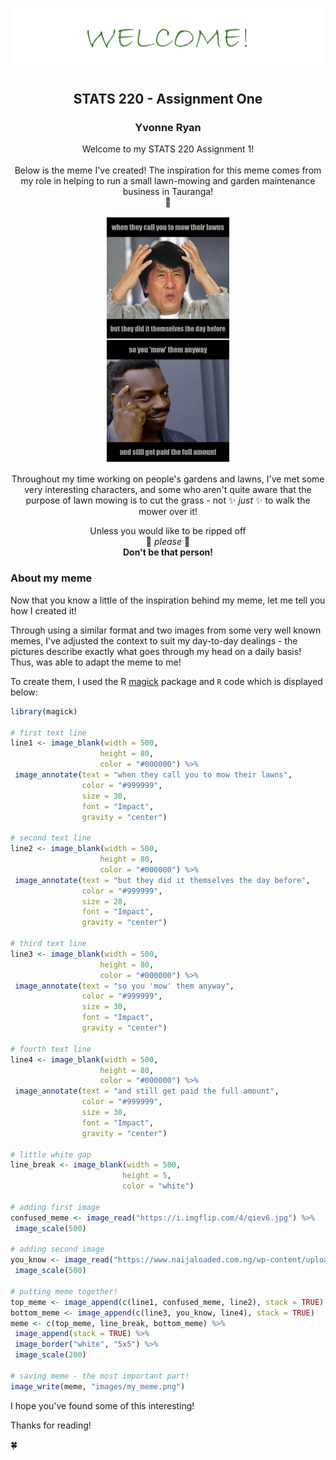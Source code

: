 <p img align="center">
  <img src="welcome.png" />
</p>

<h2 align="center">
  STATS 220 - Assignment One  
</h2>
<h3 align="center">
  Yvonne Ryan
</h3>

<p align="center">
     Welcome to my STATS 220 Assignment 1! <br /> <br /> Below is the meme I've created! The inspiration for this meme comes from my role in helping to run a small lawn-mowing and garden maintenance business in Tauranga! <br />
  🌳
</p> 

<p img align="center">
  <img src="my_meme.png" />
</p>

<p align="center">
  Throughout my time working on people's gardens and lawns, I've met some very interesting characters, and some who aren't quite aware that the purpose of lawn mowing is to cut the grass - not ✨ <em>just</em> ✨ to walk the mower over it! 
 </p>

<p align="center">
  Unless you would like to be ripped off <br /> 
  🌸 <em>please</em> 🌸 <br /> 
  <strong>Don't be that person!</strong>
</p>

### About my meme

Now that you know a little of the inspiration behind my meme, let me tell you how I created it! 

Through using a similar format and two images from some very well known memes, I've adjusted the context to suit my day-to-day dealings - the pictures describe exactly what goes through my head on a daily basis! Thus, was able to adapt the meme to me! 

To create them, I used the R [magick](https://cran.r-project.org/web/packages/magick/vignettes/intro.html) package and `R` code which is displayed below: 

 ```r
library(magick)

# first text line 
line1 <- image_blank(width = 500, 
                     height = 80,
                     color = "#000000") %>%
  image_annotate(text = "when they call you to mow their lawns",
                 color = "#999999",
                 size = 30,
                 font = "Impact",
                 gravity = "center")

# second text line 
line2 <- image_blank(width = 500, 
                     height = 80,
                     color = "#000000") %>%
  image_annotate(text = "but they did it themselves the day before",
                 color = "#999999",
                 size = 28,
                 font = "Impact",
                 gravity = "center")

# third text line
line3 <- image_blank(width = 500, 
                     height = 80,
                     color = "#000000") %>%
  image_annotate(text = "so you 'mow' them anyway",
                 color = "#999999",
                 size = 30,
                 font = "Impact",
                 gravity = "center")

# fourth text line 
line4 <- image_blank(width = 500, 
                     height = 80,
                     color = "#000000") %>%
  image_annotate(text = "and still get paid the full amount",
                 color = "#999999",
                 size = 30,
                 font = "Impact",
                 gravity = "center")

# little white gap
line_break <- image_blank(width = 500,
                          height = 5,
                          color = "white")

# adding first image 
confused_meme <- image_read("https://i.imgflip.com/4/qiev6.jpg") %>%
  image_scale(500)

# adding second image 
you_know <- image_read("https://www.naijaloaded.com.ng/wp-content/uploads/2019/06/20180703190744-rollsafe-meme-520x350.jpeg") %>%
  image_scale(500)

# putting meme together!
top_meme <- image_append(c(line1, confused_meme, line2), stack = TRUE)
bottom_meme <- image_append(c(line3, you_know, line4), stack = TRUE)
meme <- c(top_meme, line_break, bottom_meme) %>%
  image_append(stack = TRUE) %>%
  image_border("white", "5x5") %>%
  image_scale(200)

# saving meme - the most important part!
image_write(meme, "images/my_meme.png")
```
I hope you've found some of this interesting! 

Thanks for reading! 

🍀
